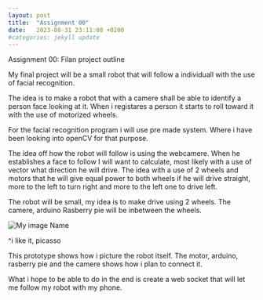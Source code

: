 ```yaml
---
layout: post
title:  "Assignment 00"
date:   2023-08-31 23:11:00 +0200
#categories: jekyll update
---
```


Assignment 00: Filan project outline

My final project will be a small robot that will follow a individuall with the use of facial recognition.

The idea is to make a robot that with a camere shall be able to identify a person face looking at it. When i registares a person it starts to roll toward it with the use of motorized wheels. 

For the facial recognition program i will use pre made system. Where i have been looking into openCV for that purpose. 

The idea off how the robot will follow is using the webcamere. When he establishes a face to follow I will want to calculate, most likely with a use of vector what direction he will drive. The idea with a use of 2 wheels and motors that he will give equal power to both wheels if he will drive straight, more to the left to turn right and more to the left one to drive left.

The robot will be small, my idea is to make drive using 2 wheels. The camere, arduino Rasberry pie will be inbetween the wheels.

![My image Name](ADA525Denne/prototype.jpg)

^i like it, picasso

This prototype shows how i picture the robot itself. The motor, arduino, rasberry pie and the camere shows how i plan to connect it. 

What i hope to be able to do in the end is create a web socket that will let me follow my robot with my phone. 